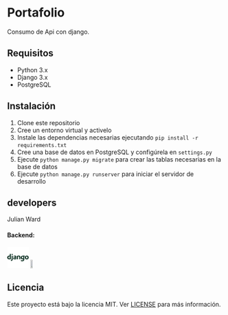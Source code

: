 # Portafolio

Consumo de Api con django.

## Requisitos

- Python 3.x
- Django 3.x
- PostgreSQL

## Instalación

1. Clone este repositorio
2. Cree un entorno virtual y activelo
3. Instale las dependencias necesarias ejecutando `pip install -r requirements.txt`
4. Cree una base de datos en PostgreSQL y configúrela en `settings.py`
5. Ejecute `python manage.py migrate` para crear las tablas necesarias en la base de datos
6. Ejecute `python manage.py runserver` para iniciar el servidor de desarrollo



## developers 
Julian Ward


#### Backend:


<p align="left">
<img src="https://raw.githubusercontent.com/github/explore/7456fdff59816d37ef383a6c8f32a26ff7332db2/topics/django/django.png"  width=10% height=10%>
<img src="https://www.django-rest-framework.org/img/logo.png"  width=10% height=10%>
</p>



## Licencia

Este proyecto está bajo la licencia MIT. Ver [LICENSE](LICENSE) para más información.
